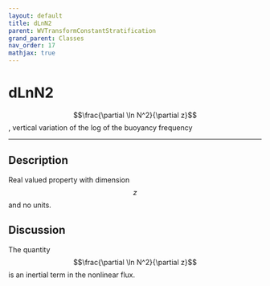 ```yaml
---
layout: default
title: dLnN2
parent: WVTransformConstantStratification
grand_parent: Classes
nav_order: 17
mathjax: true
---
```


#  dLnN2

$$\frac{\partial \ln N^2}{\partial z}$$, vertical variation of the log of the buoyancy frequency


---

## Description
Real valued property with dimension $$z$$ and no units.

## Discussion

The quantity $$\frac{\partial \ln N^2}{\partial z}$$ is an inertial term in the nonlinear flux.

